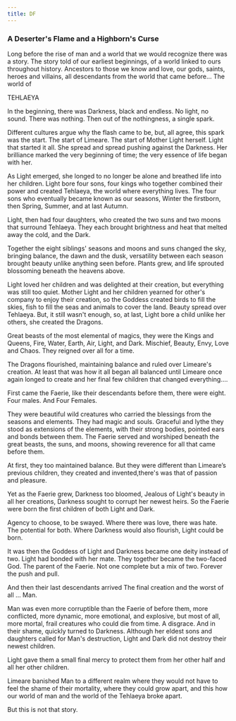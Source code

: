 ```yaml
---
title: DF
---
```


### A Deserter's Flame and a Highborn's Curse

Long before the rise of man and a world that we would recognize there was a story. The story told of our earliest beginnings, of a world linked to ours throughout history. Ancestors to those we know and love, our gods, saints, heroes and villains, all descendants from the world that came before… The world of

TEHLAEYA

In the beginning, there was Darkness, black and endless. No light, no sound. There was nothing. Then out of the nothingness, a single spark. 

Different cultures argue why the flash came to be, but, all agree, this spark was the start. The start of Limeare. The start of Mother Light herself. Light that started it all. She spread and spread pushing against the Darkness. Her brilliance marked the very beginning of time; the very essence of life began with her.

As Light emerged, she longed to no longer be alone and breathed life into her children. Light bore four sons, four kings who together combined their power and created Tehlaeya, the world where everything lives. The four sons who eventually became known as our seasons, Winter the firstborn, then Spring, Summer, and at last Autumn.

Light, then had four daughters, who created the two suns and two moons that surround Tehlaeya. They each brought brightness and heat that melted away the cold, and the Dark.

Together the eight siblings' seasons and moons and suns changed the sky, bringing balance, the dawn and the dusk, versatility between each season brought beauty unlike anything seen before. Plants grew, and life sprouted blossoming beneath the heavens above. 

Light loved her children and was delighted at their creation, but everything was still too quiet. Mother Light and her children yearned for other's company to enjoy their creation, so the Goddess created birds to fill the skies, fish to fill the seas and animals to cover the land. Beauty spread over Tehlaeya. But, it still wasn't enough, so, at last, Light bore a child unlike her others, she created the Dragons. 

Great beasts of the most elemental of magics, they were the Kings and Queens,
Fire, Water, Earth, Air, Light, and Dark. Mischief, Beauty, Envy, Love and Chaos. They reigned over all for a time.

The Dragons flourished, maintaining balance and ruled over Limeare's creation. At least that was how it all began all balanced until Limeare once again longed to create and her final few children that changed everything....

First came the Faerie, like their descendants before them, there were eight. Four males. And Four Females. 

They were beautiful wild creatures who carried the blessings from the seasons and elements. They had magic and souls. Graceful and lythe they stood as extensions of the elements, with their strong bodies, pointed ears and bonds between them. The Faerie served and worshiped beneath the great beasts, the suns, and moons, showing reverence for all that came before them.

At first, they too maintained balance. But they were different than Limeare’s previous children, they created and invented,there's was that of passion and pleasure. 

Yet as the Faerie grew, Darkness too bloomed, Jealous of Light's beauty in all her creations, Darkness sought to corrupt her newest heirs. So the Faerie were born the first children of both Light and Dark. 

Agency to choose, to be swayed. Where there was love, there was hate. The potential for both. Where Darkness would also flourish, Light could be born.  

It was then the Goddess of Light and Darkness became one deity instead of two. Light had bonded with her mate. They together became the two-faced God. The parent of the Faerie. Not one complete but a mix of two. Forever the push and pull. 

And then their last descendants arrived   The final creation and the worst of all … Man. 

Man was even more corruptible than the Faerie of before them, more conflicted, more dynamic, more emotional, and explosive, but most of all, more mortal, frail creatures who could die from time. A disgrace. And in their shame, quickly turned to Darkness. 
Although her eldest sons and daughters called for Man's destruction, Light and Dark did not destroy their newest children. 

Light gave them a small final mercy to protect them from her other half and all her other children.

Limeare banished Man to a different realm where they would not have to feel the shame of their mortality, where they could grow apart, and this how our world of man and the world of the Tehlaeya broke apart. 

But this is not that story.